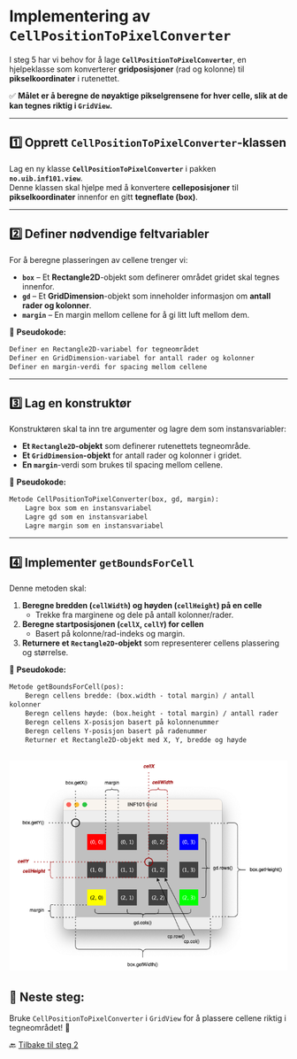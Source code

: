 # **Implementering av `CellPositionToPixelConverter`**  

I steg 5 har vi behov for å lage **`CellPositionToPixelConverter`**, en hjelpeklasse som konverterer **gridposisjoner** (rad og kolonne) til **pikselkoordinater** i rutenettet.  

✅ **Målet er å beregne de nøyaktige pikselgrensene for hver celle, slik at de kan tegnes riktig i `GridView`.**  

---

## **1️⃣ Opprett `CellPositionToPixelConverter`-klassen**  

Lag en ny klasse **`CellPositionToPixelConverter`** i pakken **`no.uib.inf101.view`**.  
Denne klassen skal hjelpe med å konvertere **celleposisjoner** til **pikselkoordinater** innenfor en gitt **tegneflate (box)**.  

---

## **2️⃣ Definer nødvendige feltvariabler**  

For å beregne plasseringen av cellene trenger vi:  
- **`box`** – Et **Rectangle2D**-objekt som definerer området gridet skal tegnes innenfor.  
- **`gd`** – Et **GridDimension**-objekt som inneholder informasjon om **antall rader og kolonner**.  
- **`margin`** – En margin mellom cellene for å gi litt luft mellom dem.  

🔹 **Pseudokode:**  
```
Definer en Rectangle2D-variabel for tegneområdet
Definer en GridDimension-variabel for antall rader og kolonner
Definer en margin-verdi for spacing mellom cellene
```

---

## **3️⃣ Lag en konstruktør**  

Konstruktøren skal ta inn tre argumenter og lagre dem som instansvariabler:  
- **Et `Rectangle2D`-objekt** som definerer rutenettets tegneområde.  
- **Et `GridDimension`-objekt** for antall rader og kolonner i gridet.  
- **En `margin`**-verdi som brukes til spacing mellom cellene.  

🔹 **Pseudokode:**  
```
Metode CellPositionToPixelConverter(box, gd, margin):
    Lagre box som en instansvariabel
    Lagre gd som en instansvariabel
    Lagre margin som en instansvariabel
```

---

## **4️⃣ Implementer `getBoundsForCell`**  

Denne metoden skal:  
1. **Beregne bredden (`cellWidth`) og høyden (`cellHeight`) på en celle**  
   - Trekke fra marginene og dele på antall kolonner/rader.  
2. **Beregne startposisjonen (`cellX`, `cellY`) for cellen**  
   - Basert på kolonne/rad-indeks og margin.  
3. **Returnere et `Rectangle2D`-objekt** som representerer cellens plassering og størrelse.  

🔹 **Pseudokode:**  
```
Metode getBoundsForCell(pos):
    Beregn cellens bredde: (box.width - total margin) / antall kolonner
    Beregn cellens høyde: (box.height - total margin) / antall rader
    Beregn cellens X-posisjon basert på kolonnenummer
    Beregn cellens Y-posisjon basert på radenummer
    Returner et Rectangle2D-objekt med X, Y, bredde og høyde
```

![Illustrasjon av variabler som opptrer i getBoundsForCell](./pics/getBoundsForCell.png)
---

## 🚀 **Neste steg:**  
Bruke `CellPositionToPixelConverter` i `GridView` for å plassere cellene riktig i tegneområdet! 🎉

🔙 [Tilbake til steg 2](./02-tegnrutenett.md)